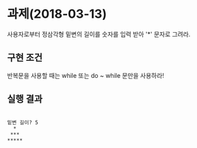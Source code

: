 # 과제(2018-03-13)
사용자로부터 정삼각형 밑변의 길이를 숫자를 입력 받아 '*' 문자로 그려라.
 
## 구현 조건
반복문을 사용할 때는 while 또는 do ~ while 문만을 사용하라!

## 실행 결과
```

밑변 길이? 5
  *
 ***
*****
``` 